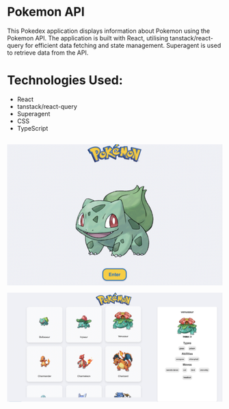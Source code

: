 # Pokemon API

This Pokedex application displays information about Pokemon using the Pokemon API. The application is built with React, utilising tanstack/react-query for efficient data fetching and state management. Superagent is used to retrieve data from the API.

# Technologies Used:
* React
* tanstack/react-query
* Superagent
* CSS
* TypeScript

##


![alt text](image-1.png)

![alt text](image.png)